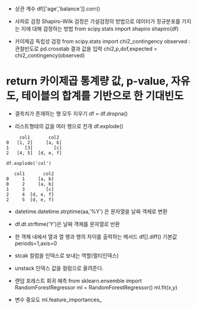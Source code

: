 - 상관 계수
df[['age','balance']].corr()

- 샤피로 검정
Shapiro-Wilk 검정은 가설검정의 방법으로 데이터가 정규분포를 가지는 지에 대해 검정하는 방법
from scipy.stats import shapiro
shapiro(df)

- 카이제곱 독립성 검정
from scipy.stats import chi2_contingency
observed : 관찰빈도로 pd.crosstab 결과 값을 입력
chi2,p,dof,expected = chi2_contingency(observed)
# return 카이제곱 통계량 값, p-value, 자유도, 테이블의 합계를 기반으로 한 기대빈도

- 결측치가 존재하는 행 모두 지우기
df = df.dropna()

- 리스트형태의 값을 여러 행으로 전개
df.explode()
```
     col1       col2
0   [1, 2]     [a, b]
1      [3]        [c]
2   [4, 5]  [d, e, f]

df.explode('col')

   col1       col2
0     1     [a, b]
0     2     [a, b]
1     3        [c]
2     4  [d, e, f]
2     5  [d, e, f]
```

- datetime.datetime.strptime(aa,'%Y') 은 문자열을 날짜 객체로 변환
- df.dt.strftime('Y')은 날짜 객체를 문자열로 반환
- 한 객체 내에서 열과 열  행과 행의 차이를 출력하는 메서드
  df[].diff()
  기본값 periods=1,axis=0

- stcak
컬럼을 인덱스로 보내는 역할(멀티인덱스)
- unstack
인덱스 값을 컬럼으로 올려준다.

- 랜덤 포레스트 회귀 예측
from sklearn.ensemble import RandomForestRegressor
ml = RandomForestRegressor()
ml.fit(x,y)
- 변수 중요도
ml.feature_importances_

